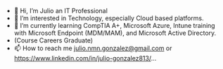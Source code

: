 - 👋 Hi, I’m Julio an IT Professional 
- 👀 I’m interested in Technology, especially Cloud based platforms.
- 🌱 I’m currently learning CompTIA A+, Microsoft Azure, Intune training with Microsoft Endpoint (MDM/MAM), and Microsoft Active Directory. 
-    (Course Careers Graduate)
- 📫 How to reach me julio.nmn.gonzalez@gmail.com or https://www.linkedin.com/in/julio-gonzalez813/...

<!---
Gonzalez-J/Gonzalez-J is a ✨ special ✨ repository because its `README.md` (this file) appears on your GitHub profile.
You can click the Preview link to take a look at your changes.
--->

